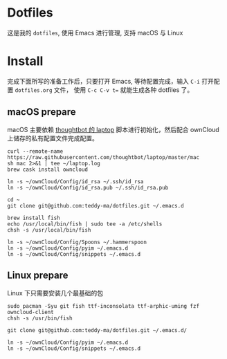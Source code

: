 # Dotfiles

这是我的 `dotfiles`,  使用 Emacs 进行管理, 支持 macOS 与 Linux

# Install

完成下面所写的准备工作后，只要打开 Emacs, 等待配置完成，输入 `C-i` 打开配置 `dotfiles.org` 文件，
使用 `C-c C-v t=` 就能生成各种 dotfiles 了。

## macOS prepare

macOS 主要依赖 [thoughtbot 的 laptop](https://github.com/thoughtbot/laptop) 脚本进行初始化，然后配合 ownCloud 上储存的私有配置文件完成配置。

```shell
curl --remote-name https://raw.githubusercontent.com/thoughtbot/laptop/master/mac
sh mac 2>&1 | tee ~/laptop.log
brew cask install owncloud

ln -s ~/ownCloud/Config/id_rsa ~/.ssh/id_rsa
ln -s ~/ownCloud/Config/id_rsa.pub ~/.ssh/id_rsa.pub

cd ~
git clone git@github.com:teddy-ma/dotfiles.git ~/.emacs.d

brew install fish
echo /usr/local/bin/fish | sudo tee -a /etc/shells
chsh -s /usr/local/bin/fish

ln -s ~/ownCloud/Config/Spoons ~/.hammerspoon
ln -s ~/ownCloud/Config/pyim ~/.emacs.d
ln -s ~/ownCloud/Config/snippets ~/.emacs.d
```

## Linux prepare

Linux 下只需要安装几个最基础的包

```shell
sudo pacman -Syu git fish ttf-inconsolata ttf-arphic-uming fzf owncloud-client
chsh -s /usr/bin/fish

git clone git@github.com:teddy-ma/dotfiles.git ~/.emacs.d/

ln -s ~/ownCloud/Config/pyim ~/.emacs.d
ln -s ~/ownCloud/Config/snippets ~/.emacs.d
```
